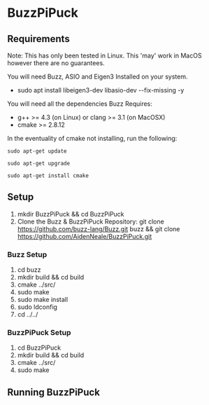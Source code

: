 # BuzzPiPuck

## Requirements
Note: This has only been tested in Linux. This 'may' work in MacOS however
there are no guarantees.

You will need Buzz, ASIO and Eigen3 Installed on your system.
 - sudo apt install libeigen3-dev libasio-dev --fix-missing -y

You will need all the dependencies Buzz Requires:
 - g++ >= 4.3 (on Linux) or clang >= 3.1 (on MacOSX)
 - cmake >= 2.8.12

In the eventuality of cmake not installing, run the following:
```
sudo apt-get update

sudo apt-get upgrade

sudo apt-get install cmake
```
## Setup

1. mkdir BuzzPiPuck && cd BuzzPiPuck
2. Clone the Buzz & BuzzPiPuck Repository: git clone https://github.com/buzz-lang/Buzz.git buzz && git clone https://github.com/AidenNeale/BuzzPiPuck.git

### Buzz Setup
1. cd buzz
2. mkdir build && cd build
3. cmake ../src/
4. sudo make
5. sudo make install
6. sudo ldconfig
7. cd ../../
### BuzzPiPuck Setup
1. cd BuzzPiPuck
2. mkdir build && cd build
3. cmake ../src/
4. sudo make

## Running BuzzPiPuck
